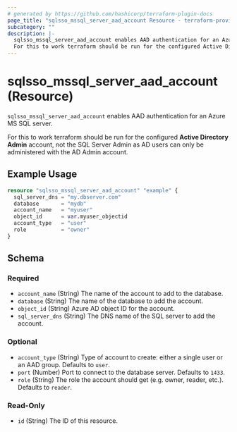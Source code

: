 ```yaml
---
# generated by https://github.com/hashicorp/terraform-plugin-docs
page_title: "sqlsso_mssql_server_aad_account Resource - terraform-provider-sqlsso"
subcategory: ""
description: |-
  sqlsso_mssql_server_aad_account enables AAD authentication for an Azure MS SQL server.
  For this to work terraform should be run for the configured Active Directory Admin account, not the SQL Server Admin as AD users can only be administered with the AD Admin account.
---
```


# sqlsso_mssql_server_aad_account (Resource)

`sqlsso_mssql_server_aad_account` enables AAD authentication for an Azure MS SQL server.

For this to work terraform should be run for the configured **Active Directory Admin** account, not the SQL Server Admin as AD users can only be administered with the AD Admin account.

## Example Usage

```terraform
resource "sqlsso_mssql_server_aad_account" "example" {
  sql_server_dns = "my.dbserver.com"
  database       = "mydb"
  account_name   = "myuser"
  object_id      = var.myuser_objectid
  account_type   = "user"
  role           = "owner"
}
```

<!-- schema generated by tfplugindocs -->
## Schema

### Required

- `account_name` (String) The name of the account to add to the database.
- `database` (String) The name of the database to add the account.
- `object_id` (String) Azure AD object ID for the account.
- `sql_server_dns` (String) The DNS name of the SQL server to add the account.

### Optional

- `account_type` (String) Type of account to create: either a single user or an AAD group. Defaults to `user`.
- `port` (Number) Port to connect to the database server. Defaults to `1433`.
- `role` (String) The role the account should get (e.g. owner, reader, etc.). Defaults to `reader`.

### Read-Only

- `id` (String) The ID of this resource.


